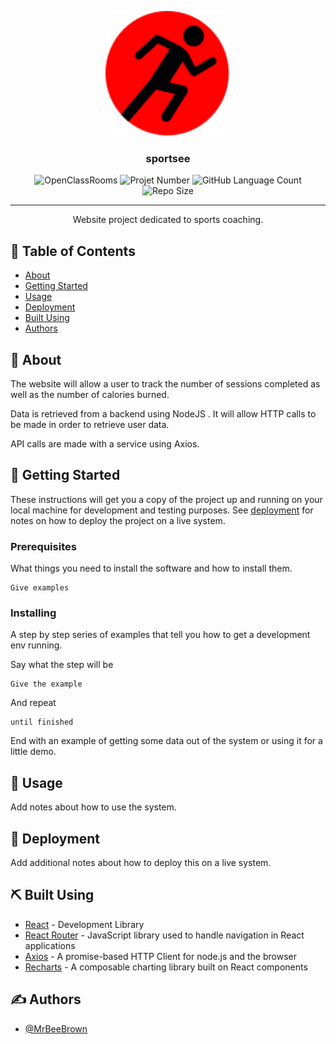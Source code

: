 <p align="center">
  <a href="" rel="noopener">
 <img width=200px height=200px src="./src/assets/logo.svg" alt="Project logo"></a>
</p>

<h3 align="center">sportsee</h3>

<div align="center">

![OpenClassRooms](https://img.shields.io/badge/Project-OpenClassRooms-purple)
![Projet Number](https://img.shields.io/badge/Project-N%C2%B012-blue)
![GitHub Language Count](https://img.shields.io/github/languages/count/MrBeeBrown/kasa-web?color=darkgreen)
![Repo Size](https://img.shields.io/github/repo-size/MrBeeBrown/kasa-web?color=orange)

</div>

---

<p align="center"> Website project dedicated to sports coaching.
    <br> 
</p>

## 📝 Table of Contents

- [About](#about)
- [Getting Started](#getting_started)
- [Usage](#usage)
- [Deployment](#deployment)
- [Built Using](#built_using)
- [Authors](#authors)

## 🧐 About <a name = "about"></a>

The website will allow a user to track the number of sessions completed as well as the number of calories burned.

Data is retrieved from a backend using NodeJS . It will allow HTTP calls to be made in order to retrieve user data.

API calls are made with a service using Axios.

## 🏁 Getting Started <a name = "getting_started"></a>

These instructions will get you a copy of the project up and running on your local machine for development and testing purposes. See [deployment](#deployment) for notes on how to deploy the project on a live system.

### Prerequisites

What things you need to install the software and how to install them.

```
Give examples
```

### Installing

A step by step series of examples that tell you how to get a development env running.

Say what the step will be

```
Give the example
```

And repeat

```
until finished
```

End with an example of getting some data out of the system or using it for a little demo.

## 🎈 Usage <a name="usage"></a>

Add notes about how to use the system.

## 🚀 Deployment <a name = "deployment"></a>

Add additional notes about how to deploy this on a live system.

## ⛏️ Built Using <a name = "built_using"></a>

- [React](https://react.dev/) - Development Library
- [React Router](https://reactrouter.com/en/main) - JavaScript library used to handle navigation in React applications
- [Axios](https://axios-http.com/) - A promise-based HTTP Client for node.js and the browser
- [Recharts](https://recharts.org/en-US) - A composable charting library built on React components

## ✍️ Authors <a name = "authors"></a>

- [@MrBeeBrown](https://github.com/MrBeeBrown)
